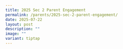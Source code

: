 ```yaml
---
title: 2025 Sec 2 Parent Engagement
permalink: /parents/2025-sec-2-parent-engagement/
date: 2025-07-22
layout: post
description: ""
image: ""
variant: tiptap
---
```

<p></p>